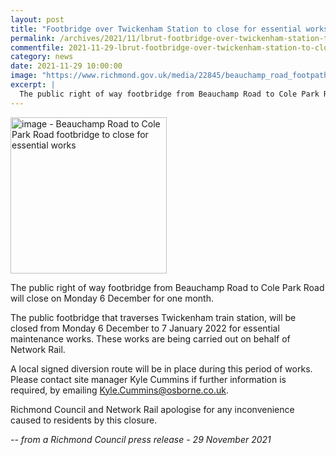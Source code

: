 ```yaml
---
layout: post
title: "Footbridge over Twickenham Station to close for essential works"
permalink: /archives/2021/11/lbrut-footbridge-over-twickenham-station-to-close-for-essential-works.html
commentfile: 2021-11-29-lbrut-footbridge-over-twickenham-station-to-close-for-essential-works
category: news
date: 2021-11-29 10:00:00
image: "https://www.richmond.gov.uk/media/22845/beauchamp_road_footpath_closure.png?width=250&height=193"
excerpt: |
  The public right of way footbridge from Beauchamp Road to Cole Park Road will close on Monday 6 December for one month.
---
```


<img src="https://www.richmond.gov.uk/media/22845/beauchamp_road_footpath_closure.png?width=250&height=193" alt="image - Beauchamp Road to Cole Park Road footbridge to close for essential works" width="250" class="photo right"  >

The public right of way footbridge from Beauchamp Road to Cole Park Road will close on Monday 6 December for one month.

The public footbridge that traverses Twickenham train station, will be closed from Monday 6 December to 7 January 2022 for essential maintenance works. These works are being carried out on behalf of Network Rail.

A local signed diversion route will be in place during this period of works. Please contact site manager Kyle Cummins if further information is required, by emailing [Kyle.Cummins@osborne.co.uk](mailto:Kyle.Cummins@osborne.co.uk).

Richmond Council and Network Rail apologise for any inconvenience caused to residents by this closure.

<cite>-- from a Richmond Council press release - 29 November 2021</cite>
